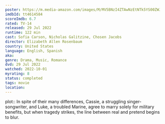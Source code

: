 ```yaml
---
poster: https://m.media-amazon.com/images/M/MV5BNzI4ZTAwNzEtNTk5YS00ZWJmLWI1ODMtOTU4MTM5MzQ4OWM0XkEyXkFqcGdeQXVyMTEzMTI1Mjk3._V1_SX300.jpg
imdbId: tt4614584
scoreImdb: 6.7
rated: TV-14
released: 29 Jul 2022
runtime: 122 min
cast: Sofia Carson, Nicholas Galitzine, Chosen Jacobs
director: Elizabeth Allen Rosenbaum
country: United States
language: English, Spanish
aka: 
genre: Drama, Music, Romance
dvd: 29 Jul 2022
watched: 2022-10-01
myrating: 8
status: completed
tags: movie
location:
---
```


plot:: In spite of their many differences, Cassie, a struggling singer-songwriter, and Luke, a troubled Marine, agree to marry solely for military benefits, but when tragedy strikes, the line between real and pretend begins to blur.